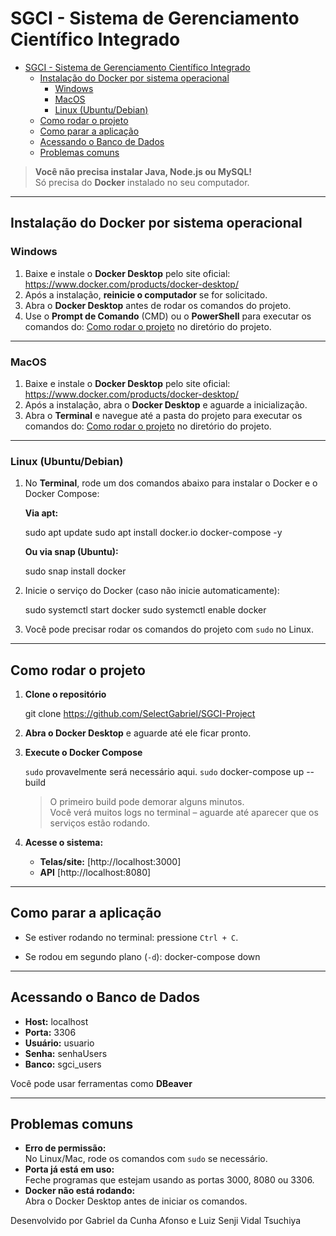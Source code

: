 # SGCI - Sistema de Gerenciamento Científico Integrado


- [SGCI - Sistema de Gerenciamento Científico Integrado](#sgci---sistema-de-gerenciamento-científico-integrado)
  - [Instalação do Docker por sistema operacional](#instalação-do-docker-por-sistema-operacional)
    - [Windows](#windows)
    - [MacOS](#macos)
    - [Linux (Ubuntu/Debian)](#linux-ubuntudebian)
  - [Como rodar o projeto](#como-rodar-o-projeto)
  - [Como parar a aplicação](#como-parar-a-aplicação)
  - [Acessando o Banco de Dados](#acessando-o-banco-de-dados)
  - [Problemas comuns](#problemas-comuns)

> **Você não precisa instalar Java, Node.js ou MySQL!**\
> Só precisa do **Docker** instalado no seu computador.

---

## Instalação do Docker por sistema operacional

### Windows

1. Baixe e instale o **Docker Desktop** pelo site oficial: https://www.docker.com/products/docker-desktop/
2. Após a instalação, **reinicie o computador** se for solicitado.
3. Abra o **Docker Desktop** antes de rodar os comandos do projeto.
4. Use o **Prompt de Comando** (CMD) ou o **PowerShell** para executar os comandos do:
   [Como rodar o projeto](#como-rodar-o-projeto) no diretório do projeto.

---

### MacOS

1. Baixe e instale o **Docker Desktop** pelo site oficial: https://www.docker.com/products/docker-desktop/
2. Após a instalação, abra o **Docker Desktop** e aguarde a inicialização.
3. Abra o **Terminal** e navegue até a pasta do projeto para executar os comandos do:
   [Como rodar o projeto](#como-rodar-o-projeto) no diretório do projeto.

---

### Linux (Ubuntu/Debian)

1. No **Terminal**, rode um dos comandos abaixo para instalar o Docker e o Docker Compose:

   **Via apt:**

   sudo apt update
   sudo apt install docker.io docker-compose -y

   **Ou via snap (Ubuntu):**

   sudo snap install docker

2. Inicie o serviço do Docker (caso não inicie automaticamente):

   sudo systemctl start docker
   sudo systemctl enable docker

3. Você pode precisar rodar os comandos do projeto com `sudo` no Linux.

---

## Como rodar o projeto

1. **Clone o repositório**

   git clone https://github.com/SelectGabriel/SGCI-Project

2. **Abra o Docker Desktop** e aguarde até ele ficar pronto.

3. **Execute o Docker Compose**

   `sudo` provavelmente será necessário aqui.
   `sudo` docker-compose up --build

   > O primeiro build pode demorar alguns minutos.\
   > Você verá muitos logs no terminal – aguarde até aparecer que os serviços estão rodando.

4. **Acesse o sistema:**

   - **Telas/site:** [http://localhost:3000]
   - **API** [http://localhost:8080]

---

## Como parar a aplicação

- Se estiver rodando no terminal: pressione `Ctrl + C`.

- Se rodou em segundo plano (`-d`):
  docker-compose down


---

## Acessando o Banco de Dados

- **Host:** localhost
- **Porta:** 3306
- **Usuário:** usuario
- **Senha:** senhaUsers
- **Banco:** sgci_users

Você pode usar ferramentas como **DBeaver**

---

## Problemas comuns

- **Erro de permissão:**\
  No Linux/Mac, rode os comandos com `sudo` se necessário.
- **Porta já está em uso:**\
  Feche programas que estejam usando as portas 3000, 8080 ou 3306.
- **Docker não está rodando:**\
  Abra o Docker Desktop antes de iniciar os comandos.

Desenvolvido por Gabriel da Cunha Afonso e Luiz Senji Vidal Tsuchiya